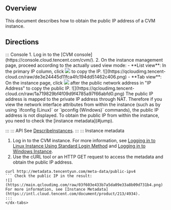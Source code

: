 ## Overview
This document describes how to obtain the public IP address of a CVM instance. 

## Directions
<dx-tabs>
::: Console
1. Log in to the [CVM console](https://console.cloud.tencent.com/cvm/).
2. On the instance management page, proceed according to the actually used view mode:
  - **List view**: In the primary IP column, click <img src="https://main.qcloudimg.com/raw/6603ab4f907562addb1c01596c6296cd.png" style="margin: 0;"/> to copy the IP.
![](https://qcloudimg.tencent-cloud.cn/raw/de3e24445d11fca4fc194dd51462c406.png)
  - **Tab view**: On the instance page, click <img src="https://main.qcloudimg.com/raw/6603ab4f907562addb1c01596c6296cd.png" style="margin: 0;"/> after the public network address in "IP Address" to copy the public IP.
![](https://qcloudimg.tencent-cloud.cn/raw/1a719829bf4f09d9f4785a97f66abfd0.png)

<dx-alert infotype="notice" title="">
The public IP address is mapped to the private IP address through NAT. Therefore if you view the network interface attributes from within the instance (such as by using `ifconfig (Linux)` or `ipconfig (Windows)` commands), the public IP address is not displayed. To obtain the public IP from within the instance, you need to check the [instance metadata](#jump).
</dx-alert>


:::
::: API
See [DescribeInstances](https://intl.cloud.tencent.com/document/product/213/33258).
:::
::: Instance metadata[](id:jump)
1. Log in to the CVM instance.
For more information, see [Logging in to Linux Instance Using Standard Login Method](https://intl.cloud.tencent.com/zh/document/product/213/5436) and [Logging in to Windows Instance](https://intl.cloud.tencent.com/document/product/213/41018).
2. Use the cURL tool or an HTTP GET request to access the metadata and obtain the public IP address.
```
curl http://metadata.tencentyun.com/meta-data/public-ipv4
``` Check the public IP in the result:
![](https://main.qcloudimg.com/raw/03f603e433b7a5da09e33a8b09d731b4.png)
For more information, see [Instance Metadata](https://intl.cloud.tencent.com/document/product/213/4934).
:::
</dx-tabs>
